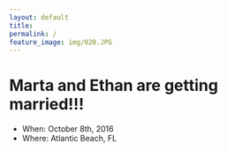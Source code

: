 ```yaml
---
layout: default
title: 
permalink: /
feature_image: img/020.JPG
---
```


# Marta and Ethan are getting married!!!

* When: October 8th, 2016
* Where: Atlantic Beach, FL
